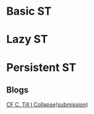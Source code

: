 # Basic ST


# Lazy ST


# Persistent ST
## Blogs

[CF C. Till I Collapse](https://codeforces.com/contest/786/problem/C)([submission](https://codeforces.com/contest/786/submission/172295333))

